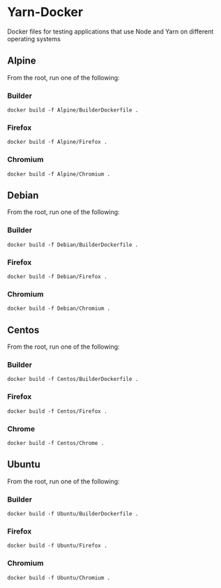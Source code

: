 # Yarn-Docker
Docker files for testing applications that use  Node and Yarn on different operating systems


## Alpine

From the root, run one of the following:

### Builder

`docker build -f Alpine/BuilderDockerfile .`

### Firefox

`docker build -f Alpine/Firefox .`

### Chromium

`docker build -f Alpine/Chromium .`

## Debian

From the root, run one of the following:

### Builder

`docker build -f Debian/BuilderDockerfile .`

### Firefox

`docker build -f Debian/Firefox .`

### Chromium

`docker build -f Debian/Chromium .`

## Centos

From the root, run one of the following:

### Builder

`docker build -f Centos/BuilderDockerfile .`

### Firefox

`docker build -f Centos/Firefox .`

### Chrome

`docker build -f Centos/Chrome .`

## Ubuntu

From the root, run one of the following:

### Builder

`docker build -f Ubuntu/BuilderDockerfile .`

### Firefox

`docker build -f Ubuntu/Firefox .`

### Chromium

`docker build -f Ubuntu/Chromium .`
